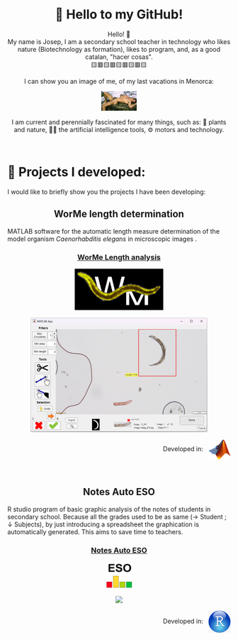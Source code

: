 
<h1 align="center">👋 Hello to my GitHub! </h1>

<p align="center">
Hello! 👋 <br>
My name is Josep, I am a secondary school teacher in technology who likes nature (Biotechnology as formation), likes to program, and, as a good catalan, "hacer cosas". <br>  
🟨🟥🟨🟥🟨🟥🟨🟥🟨
</p>

<p align="center">
I can show you an image of me, of my last vacations in Menorca:
</p>

<p align="center">
  <a href="https://raw.githubusercontent.com/josepACTG/josepACTG/refs/heads/main/Images/memes_y_cunados_6890.png" target="_blank" rel="noopener noreferrer">
    <img src="https://raw.githubusercontent.com/josepACTG/josepACTG/main/Images/Josep_nude_2.png" width="80" alt="Josep Image"/>
  </a>
</p>

<p align="center">
I am current and perennially fascinated for many things, such as: 🌿 plants and nature, 🤖🐋 the artificial intelligence tools, ⚙️ motors and technology. 
</p>

<br>


# 🧪 Projects I developed:
I would like to briefly show you the projects I have been developing:  

<h2 align="center">WorMe length determination </h2>

MATLAB software for the automatic length measure determination of the model organism *Caenorhabditis elegans* in microscopic images .  

<h3 align="center">
  <strong>
    <a href="https://github.com/group-nn-at-icmab-csic/WorMe">
      WorMe Length analysis
    </a>
  </strong>
</h3>

<p align="center">
  <img src="https://raw.githubusercontent.com/josepACTG/josepACTG/main/Images/Logo_WorMe.png" width="200"/>
</p>


<p align="center">
  <img src="https://raw.githubusercontent.com/josepACTG/josepACTG/main/Images/WM_fastuse_2.png" width="400"/>
</p>

<p align="right">
  Developed in: 
  <img src="https://raw.githubusercontent.com/josepACTG/josepACTG/main/Images/Matlab_Logo.png" alt="WorMe Logo" width="50" style="vertical-align: middle; margin-left: 8px;">
</p>


<br>

<h2 align="center">Notes Auto ESO</h2>

R studio program of basic graphic analysis of the notes of students in secondary school. Because all the grades used to be as same (→ Student ; ↓ Subjects), by just introducing a spreadsheet the graphication is automatically generated. This aims to save time to teachers.  

<h3 align="center">
  <strong>
    <a href="https://notesautoeso.shinyapps.io/notes_auto_eso/">
      Notes Auto ESO
    </a>
  </strong>
</h3>


<p align="center">
  <img src="https://raw.githubusercontent.com/josepACTG/josepACTG/main/Images/AutoESO_Icon.png" width="60"/>
</p>


<p align="center">
  <img src="https://raw.githubusercontent.com/josepACTG/josepACTG/main/Images/AutoESO_presentation.gif" width="300"/>
</p>


<p align = "right">
  Developed in: 
  <img src="https://raw.githubusercontent.com/josepACTG/josepACTG/main/Images/Rstudio.png" alt="WorMe Logo" width="50" style="vertical-align: middle; margin-left: 8px;">
</p>

<br>

<!-- 

<p align="center">
  <img src="https://github-readme-stats.vercel.app/api?username=JosepACTG&show_icons=true&theme=radical" alt="JosepACTG's GitHub stats" width="50%" />
</p>

 -->
